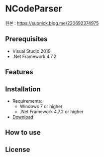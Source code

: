 # NCodeParser

원본 : https://subnick.blog.me/220692374975

## Prerequisites

* Visual Studio 2019
* .Net Framework 4.7.2

## Features

## Installation

- Requirements:
  - Windows 7 or higher
  - .Net Framework 4.7.2 or higher
- [Download](https://github.com/imnotcode/NCodeParser/releases)

## How to use

## License
